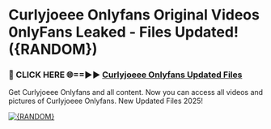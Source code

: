 # Curlyjoeee Onlyfans Original Videos 0nlyFans Leaked - Files Updated! ({RANDOM})

<h3>🔴 CLICK HERE 🌐==►► <a href="https://betterlinks.top/A2PfLJ" rel="nofollow">Curlyjoeee Onlyfans Updated Files</a></h3>

Get Curlyjoeee Onlyfans and all content. Now you can access all videos and pictures of Curlyjoeee Onlyfans. New Updated Files 2025!

[![{RANDOM}](https://i.imgur.com/ppqm5kG.gif)](https://betterlinks.top/A2PfLJ)